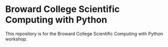 # Broward College Scientific Computing with Python

This repository is for the Broward College Scientific Computing with Python workshop.

